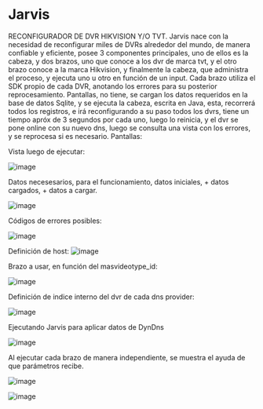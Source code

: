 # Jarvis
RECONFIGURADOR DE DVR HIKVISION Y/O TVT.
Jarvis nace con la necesidad de reconfigurar miles de DVRs alrededor del mundo, de manera confiable y eficiente, posee 3 componentes principales,
uno de ellos es la cabeza, y dos brazos, uno que conoce a los dvr de marca tvt, y el otro brazo conoce a la marca Hikvision, y finalmente la cabeza,
que administra el proceso, y ejecuta uno u otro en función de un input.
Cada brazo utiliza el SDK propio de cada DVR, anotando los errores para su posterior reprocesamiento.
Pantallas, no tiene, se cargan los datos requeridos en la base de datos Sqlite, y se ejecuta la cabeza, escrita en Java, esta, recorrerá todos los registros,
e irá reconfigurando a su paso todos los dvrs, tiene un tiempo apróx de 3 segundos por cada uno, luego lo reinicia, y el dvr se pone online con su nuevo dns, luego se 
consulta una vista con los errores, y se reprocesa si es necesario.
Pantallas:

Vista luego de ejecutar:

![image](https://user-images.githubusercontent.com/11530132/133651435-6674295d-d93f-4d42-94da-16004257c37b.png)


Datos necesesarios, para el funcionamiento, datos iniciales, + datos cargados, + datos a cargar.

![image](https://user-images.githubusercontent.com/11530132/133651212-58d4f1f7-42f0-48e4-abf8-2a8eee631d9b.png)


Códigos de errores posibles:

![image](https://user-images.githubusercontent.com/11530132/133648504-69657712-b64c-46ff-a209-08d791623ddb.png)

Definición de host:
![image](https://user-images.githubusercontent.com/11530132/133648647-1e50f925-3506-43a5-98d0-2a64b11b199a.png)

Brazo a usar, en función del masvideotype_id:

![image](https://user-images.githubusercontent.com/11530132/133648776-27f71a41-fae9-4cf6-aa66-c8dfab33be24.png)

Definición de indice interno del dvr de cada dns provider:

![image](https://user-images.githubusercontent.com/11530132/133648898-a20e9233-c66c-4ef4-bb44-10ad99866665.png)



Ejecutando Jarvis para aplicar datos de DynDns

![image](https://user-images.githubusercontent.com/11530132/133649778-5001c617-48f8-4421-b4b1-1ef371695e0d.png)

Al ejecutar cada brazo de manera independiente, se muestra el ayuda de que parámetros recibe.

![image](https://user-images.githubusercontent.com/11530132/133650091-d8edac58-ffaa-4b84-b692-0d9042b73e25.png)

![image](https://user-images.githubusercontent.com/11530132/133650200-63b7455f-e286-401a-9ccc-3a278f2000f6.png)






